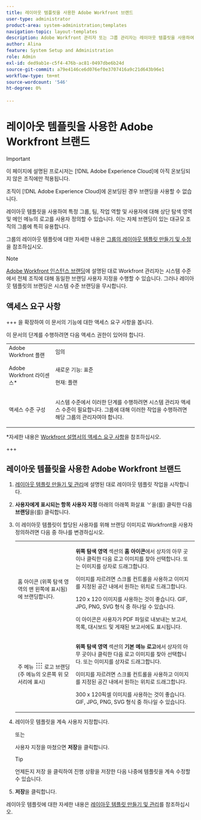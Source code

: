 ```yaml
---
title: 레이아웃 템플릿을 사용한 Adobe Workfront 브랜드
user-type: administrator
product-area: system-administration;templates
navigation-topic: layout-templates
description: Adobe Workfront 관리자 또는 그룹 관리자는 레이아웃 템플릿을 사용하여 특정 그룹, 팀, 작업 역할 및 사용자에 대해 상단 탐색 영역 및 메인 메뉴의 로고를 사용자 정의할 수 있습니다. 이는 자체 브랜딩이 있는 대규모 조직의 그룹에 특히 유용합니다.
author: Alina
feature: System Setup and Administration
role: Admin
exl-id: ded9ab1e-c5f4-476b-ac81-0497dbe6b24d
source-git-commit: a79e4146ce6d076ef0e3707416a9c21d643b96e1
workflow-type: tm+mt
source-wordcount: '546'
ht-degree: 0%

---
```


# 레이아웃 템플릿을 사용한 Adobe Workfront 브랜드

<!--Audited: 09/2024-->

>[!IMPORTANT]
>
>이 페이지에 설명된 프로시저는 [!DNL Adobe Experience Cloud]에 아직 온보딩되지 않은 조직에만 적용됩니다.
>
> 조직이 [!DNL Adobe Experience Cloud]에 온보딩된 경우 브랜딩을 사용할 수 없습니다.

레이아웃 템플릿을 사용하여 특정 그룹, 팀, 작업 역할 및 사용자에 대해 상단 탐색 영역 및 메인 메뉴의 로고를 사용자 정의할 수 있습니다. 이는 자체 브랜딩이 있는 대규모 조직의 그룹에 특히 유용합니다.

그룹의 레이아웃 템플릿에 대한 자세한 내용은 [그룹의 레이아웃 템플릿 만들기 및 수정](../../../administration-and-setup/manage-groups/work-with-group-objects/create-and-modify-a-groups-layout-templates.md)을 참조하십시오.

>[!NOTE]
>
>[Adobe Workfront 인스턴스 브랜딩](../../../administration-and-setup/customize-workfront/brand-workfront/brand-your-workfront-instance.md)에 설명된 대로 Workfront 관리자는 시스템 수준에서 전체 조직에 대해 동일한 브랜딩 사용자 지정을 수행할 수 있습니다. 그러나 레이아웃 템플릿의 브랜딩은 시스템 수준 브랜딩을 무시합니다.
><!--
>Maybe add a section about deleting these 2 settings to revert to default branding?
>-->

## 액세스 요구 사항

+++ 을 확장하여 이 문서의 기능에 대한 액세스 요구 사항을 봅니다.

이 문서의 단계를 수행하려면 다음 액세스 권한이 있어야 합니다.

<table style="table-layout:auto"> 
 <col> 
 <col> 
 <tbody> 
  <tr> 
   <td role="rowheader">Adobe Workfront 플랜</td> 
   <td>임의</td> 
  </tr> 
  <tr> 
   <td role="rowheader">Adobe Workfront 라이센스*</td> 
   <td><p>새로운 기능: 표준</p>
  <p> 현재: 플랜</p>
   </td> 
  </tr> 
  <tr> 
   <td role="rowheader">액세스 수준 구성</td> 
   <td> <p>시스템 수준에서 이러한 단계를 수행하려면 시스템 관리자 액세스 수준이 필요합니다.
그룹에 대해 이러한 작업을 수행하려면 해당 그룹의 관리자여야 합니다.</p> </td> 
  </tr> 
 </tbody> 
</table>

*자세한 내용은 [Workfront 설명서의 액세스 요구 사항](/help/quicksilver/administration-and-setup/add-users/access-levels-and-object-permissions/access-level-requirements-in-documentation.md)을 참조하십시오.

+++

## 레이아웃 템플릿을 사용한 Adobe Workfront 브랜드

1. [레이아웃 템플릿 만들기 및 관리](../../../administration-and-setup/customize-workfront/use-layout-templates/create-and-manage-layout-templates.md)에 설명된 대로 레이아웃 템플릿 작업을 시작합니다.
1. **사용자에게 표시되는 항목 사용자 지정** 아래의 아래쪽 화살표 ![](assets/dropdown-arrow.png)을(를) 클릭한 다음 **브랜딩**&#x200B;을(를) 클릭합니다.
1. 이 레이아웃 템플릿이 할당된 사용자를 위해 브랜딩 이미지로 Workfront을 사용자 정의하려면 다음 중 하나를 변경하십시오.

   <table style="table-layout:auto"> 
    <col> 
    <col> 
    <tbody> 
     <tr> 
      <td role="rowheader"> <p>홈 아이콘 <span style="font-weight: normal;">(위쪽 탐색 영역의 맨 왼쪽에 표시됨)</span>에 브랜딩합니다.</p> </td> 
      <td> <p><strong>위쪽 탐색 영역</strong> 섹션의 <strong>홈 아이콘</strong>에서 상자의 아무 곳이나 클릭한 다음 로고 이미지를 찾아 선택합니다. 또는 이미지를 상자로 드래그합니다.</p> <p>이미지를 자르려면 스크롤 컨트롤을 사용하고 이미지를 지정된 공간 내에서 원하는 위치로 드래그합니다.</p> <p>120 x 120 이미지를 사용하는 것이 좋습니다. GIF, JPG, PNG, SVG 형식 중 하나일 수 있습니다.</p> <p>이 아이콘은 사용자가 PDF 파일로 내보내는 보고서, 목록, 대시보드 및 게재된 보고서에도 표시됩니다.</p> </td> 
     </tr> 
     <tr> 
      <td role="rowheader"> <p>주 메뉴 <img src="assets/main-menu-icon.png"> 로고 <span style="font-weight: normal;"> 브랜딩(주 메뉴의 오른쪽 위 모서리에 표시)</span></p> </td> 
      <td> <p> <p> <p><strong>위쪽 탐색 영역</strong> 섹션의 <strong>기본 메뉴 로고</strong>에서 상자의 아무 곳이나 클릭한 다음 로고 이미지를 찾아 선택합니다. 또는 이미지를 상자로 드래그합니다.</p> <p>이미지를 자르려면 스크롤 컨트롤을 사용하고 이미지를 지정된 공간 내에서 원하는 위치로 드래그합니다.</p> <p>300 x 120픽셀 이미지를 사용하는 것이 좋습니다. GIF, JPG, PNG, SVG 형식 중 하나일 수 있습니다.</p> </p> </p> </td> 
     </tr> 
    </tbody> 
   </table>

1. 레이아웃 템플릿을 계속 사용자 지정합니다.

   또는

   사용자 지정을 마쳤으면 **저장**&#x200B;을 클릭합니다.

   >[!TIP]
   >
   >언제든지 저장 을 클릭하여 진행 상황을 저장한 다음 나중에 템플릿을 계속 수정할 수 있습니다.

1. **저장**&#x200B;을 클릭합니다.

레이아웃 템플릿에 대한 자세한 내용은 [레이아웃 템플릿 만들기 및 관리](../../../administration-and-setup/customize-workfront/use-layout-templates/create-and-manage-layout-templates.md)를 참조하십시오.
